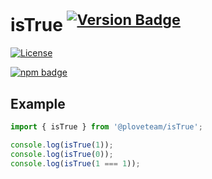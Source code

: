 # isTrue <sup>[![Version Badge][npm-version-svg]][package-url]</sup>

[![License][license-image]][license-url]
<!-- [![Downloads][downloads-image]][downloads-url] -->

[![npm badge][npm-badge-png]][package-url]



## Example

```ts
import { isTrue } from '@ploveteam/isTrue';

console.log(isTrue(1));
console.log(isTrue(0));
console.log(isTrue(1 === 1));

```

<!-- ## Tests
Simply clone the repo, `npm install`, and run `npm test` -->

[package-url]: https://npmjs.org/package/@ploveteam/istrue
[npm-version-svg]: https://versionbadg.es/ploveteam/istrue.svg
[npm-badge-png]: https://nodei.co/npm/@ploveteam/isTrue.svg?downloads=true&stars=true
[license-image]: https://img.shields.io/npm/l/@ploveteam/istrue?style=plastic
[license-url]: LICENSE
[downloads-image]: https://img.shields.io/npm/dm/@ploveteam/istrue.svg
[downloads-url]: https://npm-stat.com/charts.html?package=@ploveteam/istrue
